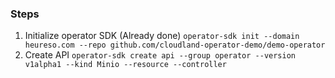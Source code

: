 ### Steps
1. Initialize operator SDK (Already done)
```operator-sdk init --domain heureso.com --repo github.com/cloudland-operator-demo/demo-operator```
2. Create API
```operator-sdk create api --group operator --version v1alpha1 --kind Minio --resource --controller```

